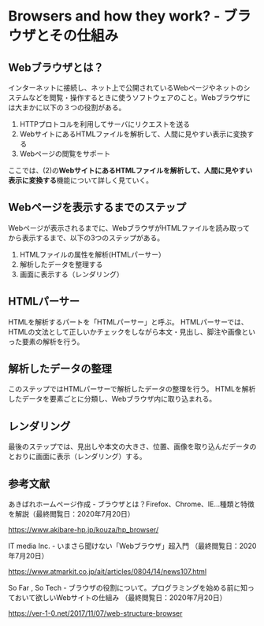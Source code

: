 # Browsers and how they work? - ブラウザとその仕組み
## Webブラウザとは？
インターネットに接続し、ネット上で公開されているWebページやネットのシステムなどを閲覧・操作するときに使うソフトウェアのこと。Webブラウザには大まかに以下の３つの役割がある。

1. HTTPプロトコルを利用してサーバにリクエストを送る
2. WebサイトにあるHTMLファイルを解析して、人間に見やすい表示に変換する
3. Webページの閲覧をサポート

ここでは、(2)の**WebサイトにあるHTMLファイルを解析して、人間に見やすい表示に変換する**機能について詳しく見ていく。
## Webページを表示するまでのステップ
Webページが表示されるまでに、WebブラウザがHTMLファイルを読み取ってから表示するまで、以下の3つのステップがある。

1. HTMLファイルの属性を解析(HTMLパーサー）
2. 解析したデータを整理する
3. 画面に表示する（レンダリング）

## HTMLパーサー
HTMLを解析するパートを「HTMLパーサー」と呼ぶ。
HTMLパーサーでは、HTMLの文法として正しいかチェックをしながら本文・見出し、脚注や画像といった要素の解析を行う。

## 解析したデータの整理
このステップではHTMLパーサーで解析したデータの整理を行う。
HTMLを解析したデータを要素ごとに分類し、Webブラウザ内に取り込まれる。

## レンダリング
最後のステップでは、見出しや本文の大きさ、位置、画像を取り込んだデータのとおりに画面に表示（レンダリング）する。

## 参考文献
あきばれホームページ作成 - ブラウザとは？Firefox、Chrome、IE…種類と特徴を解説（最終閲覧日：2020年7月20日）

https://www.akibare-hp.jp/kouza/hp_browser/


IT media Inc. - いまさら聞けない「Webブラウザ」超入門 （最終閲覧日：2020年7月20日）

https://www.atmarkit.co.jp/ait/articles/0804/14/news107.html


So Far , So Tech - ブラウザの役割について。プログラミングを始める前に知っておいて欲しいWebサイトの仕組み （最終閲覧日：2020年7月20日）

https://ver-1-0.net/2017/11/07/web-structure-browser
